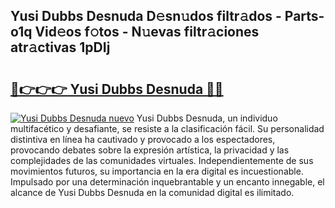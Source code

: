 ## Yusi Dubbs Desnuda D𝚎sn𝚞dos filtr𝚊dos - Parts-o1q Vid𝚎os f𝚘tos - N𝚞evas filtr𝚊ciones atr𝚊ctivas 1pDIj

# <h2><a href="http://mb44a9.tromn.icu/?c=Yusi+Dubbs+Desnuda">🔗👉👉👉 Yusi Dubbs Desnuda 🔗🔗</a></h2>

[![Yusi Dubbs Desnuda nuevo](https://i.imgur.com/pEAQMta.gif)](http://mb44a9.tromn.icu/?c=Yusi+Dubbs+Desnuda)
Yusi Dubbs Desnuda, un individuo multifacético y desafiante, se resiste a la clasificación fácil. Su personalidad distintiva en línea ha cautivado y provocado a los espectadores, provocando debates sobre la expresión artística, la privacidad y las complejidades de las comunidades virtuales. Independientemente de sus movimientos futuros, su importancia en la era digital es incuestionable. Impulsado por una determinación inquebrantable y un encanto innegable, el alcance de Yusi Dubbs Desnuda en la comunidad digital es ilimitado.
